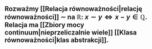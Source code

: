 ## Rozważmy [[Relacja równoważności|relację równoważności]] $\sim$ na $\mathbb{R}$: $x\sim{}y\iff{}x-y\in\mathbb{Q}$. Relacja ma [[Zbiory mocy continuum|nieprzeliczalnie wiele]] [[Klasa równoważności|klas abstrakcji]]. 